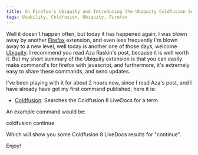 ```yaml
---
title: On Firefox's Ubiquity and Introducing the Ubiquity Coldfusion Search Command
tags: Usability, Coldfusion, Ubiquity, Firefox
---
```

Well it doesn't happen often, but today it has happened again, I was blown away by another [Firefox](http://www.mozilla.com/en-US/firefox/) extension, and even less frequently I'm blown away to a new level, well today is another one of those days, welcome [Ubiquity](http://www.azarask.in/blog/post/ubiquity-in-depth/). I recommend you read Aza Raskin's post, because it is well worth it. But my short summary of the Ubiquity extension is that you can easily make command's for firefox with javascript, and furthermore, it's extremely easy to share these commands, and send updates.

I've been playing with it for about 2 hours now, since I read Aza's post, and I have already have got my first command published, here it is:

* [Coldfusion](http://erikvold.com/tools/ubiquity/coldfusion/coldfusion.cfm): Searches the Coldfusion 8 LiveDocs for a term.

An example command would be:

coldfusion continue   

Which will show you some Coldfusion 8 LiveDocs results for "continue".

Enjoy!

  
